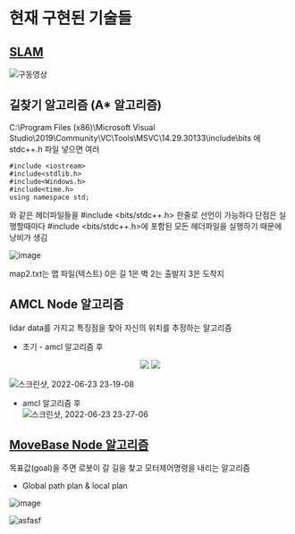 # 현재 구현된 기술들

## [SLAM](https://youtu.be/NXHmEm0RPJ4)

![구동영상](https://user-images.githubusercontent.com/86651809/168182858-f9d4e4ed-2b60-4e79-9b6c-3dd1c67ca7b1.JPG)

## 길찾기 알고리즘 (A* 알고리즘)

C:\Program Files (x86)\Microsoft Visual Studio\2019\Community\VC\Tools\MSVC\14.29.30133\include\bits
에 stdc++.h 파일 넣으면 여러 
```
#include <iostream> 
#include<stdlib.h>
#include<Windows.h>
#include<time.h>
using namespace std; 
```
와 같은 헤더파일들을 #include <bits/stdc++.h> 한줄로 선언이 가능하다 단점은 실행할때마다  #include <bits/stdc++.h>에 포함된 모든 헤더파일을 실행하기 때문에 낭비가 생김
  

 ![image](https://user-images.githubusercontent.com/86651809/166835749-57b852b7-eff5-48be-adc5-5f8aa59d3883.png)
 
 
 map2.txt는 맵 파일(텍스트) 0은 길 1은 벽 2는 출발지 3은 도착지
 
## AMCL Node 알고리즘

lidar data를 가지고 특징점을 찾아 자신의 위치를 추정하는 알고리즘 

  - 초기           - amcl 알고리즘 후  
<p align="center">
  <img src="https://user-images.githubusercontent.com/94602114/175321758-4bb87b78-14c9-4028-9af3-bc452ef81cc8.png"/>
  <img src="https://user-images.githubusercontent.com/94602114/175323423-8b2a0eca-ac7f-465e-9346-e68d694dab4e.png"/>
</p>

![스크린샷, 2022-06-23 23-19-08](https://user-images.githubusercontent.com/94602114/175321758-4bb87b78-14c9-4028-9af3-bc452ef81cc8.png)
  - amcl 알고리즘 후  
![스크린샷, 2022-06-23 23-27-06](https://user-images.githubusercontent.com/94602114/175323423-8b2a0eca-ac7f-465e-9346-e68d694dab4e.png)

## [MoveBase Node 알고리즘](https://youtu.be/1NEKSqXpm4c)

목표값(goal)을 주면 로봇이 갈 길을 찾고 모터제어명령을 내리는 알고리즘

  - Global path plan & local plan  

![image](https://user-images.githubusercontent.com/94602114/175328295-d821cbb6-3c05-4afa-8392-278c6792a0a8.png)

![asfasf](https://user-images.githubusercontent.com/86651809/175437941-27b0ee58-5659-4713-a80c-6807212487e2.PNG)


